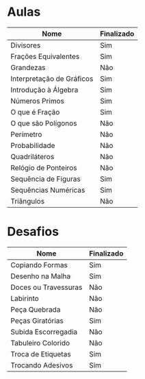 # Aulas

| Nome | Finalizado |
|------|-----------|
| Divisores | Sim |
| Frações Equivalentes | Sim |
| Grandezas | Não |
| Interpretação de Gráficos | Sim |
| Introdução à Álgebra | Sim |
| Números Primos | Sim |
| O que é Fração | Sim |
| O que são Polígonos | Não |
| Perímetro | Não |
| Probabilidade | Não |
| Quadriláteros | Não |
| Relógio de Ponteiros | Não |
| Sequência de Figuras | Sim |
| Sequências Numéricas | Sim |
| Triângulos | Não |

# Desafios

| Nome | Finalizado |
|------|-----------|
| Copiando Formas | Sim |
| Desenho na Malha | Sim |
| Doces ou Travessuras | Não |
| Labirinto | Não |
| Peça Quebrada | Não |
| Peças Giratórias | Sim |
| Subida Escorregadia | Não |
| Tabuleiro Colorido | Não |
| Troca de Etiquetas | Sim |
| Trocando Adesivos | Sim |